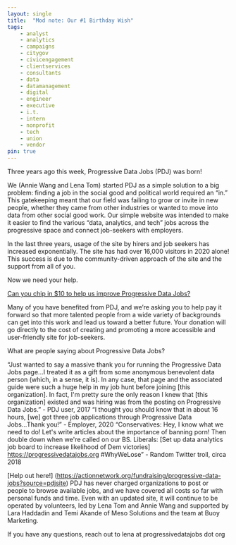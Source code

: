 ```yaml
---
layout: single
title:  "Mod note: Our #1 Birthday Wish"
tags: 
    - analyst
    - analytics
    - campaigns
    - citygov
    - civicengagement
    - clientservices
    - consultants
    - data
    - datamanagement
    - digital
    - engineer
    - executive
    - i.t.
    - intern
    - nonprofit
    - tech
    - union
    - vendor
pin: true
---
```


Three years ago this week, Progressive Data Jobs (PDJ) was born!

We (Annie Wang and Lena Tom) started PDJ as a simple solution to a big problem: finding a job in the social good and political world required an “in.” This gatekeeping meant that our field was failing to grow or invite in new people, whether they came from other industries or wanted to move into data from other social good work. Our simple website was intended to make it easier to find the various “data, analytics, and tech” jobs across the progressive space and connect job-seekers with employers. 

In the last three years, usage of the site by hirers and job seekers has increased exponentially. The site has had over 16,000 visitors in 2020 alone! This success is due to the community-driven approach of the site and the support from all of you. 

Now we need your help.

[Can you chip in $10 to help us improve Progressive Data Jobs?](https://actionnetwork.org/fundraising/progressive-data-jobs?source=pdjsite)

Many of you have benefited from PDJ, and we’re asking you to help pay it forward so that more talented people from a wide variety of backgrounds can get into this work and lead us toward a better future. Your donation will go directly to the cost of creating and promoting a more accessible and user-friendly site for job-seekers.

What are people saying about Progressive Data Jobs?

“Just wanted to say a massive thank you for running the Progressive Data Jobs page...I treated it as a gift from some anonymous benevolent data person (which, in a sense, it is). In any case, that page and the associated guide were such a huge help in my job hunt before joining [this organization]. In fact, I'm pretty sure the only reason I knew that [this organization] existed and was hiring was from the posting on Progressive Data Jobs.” - PDJ user, 2017
“I thought you should know that in about 16 hours, [we] got three job applications through Progressive Data Jobs...Thank you!” - Employer, 2020
“Conservatives: Hey, I know what we need to do! Let's write articles about the importance of banning porn! Then double down when we're called on our BS. 
Liberals: [Set up data analytics job board to increase likelihood of Dem victories] https://progressivedatajobs.org #WhyWeLose” - Random Twitter troll, circa 2018

[Help out here!] (https://actionnetwork.org/fundraising/progressive-data-jobs?source=pdjsite)
PDJ has never charged organizations to post or people to browse available jobs, and we have covered all costs so far with personal funds and time. Even with an updated site, it will continue to be operated by volunteers, led by Lena Tom and Annie Wang and supported by Lara Haddadin and Temi Akande of Meso Solutions and the team at Buoy Marketing. 

If you have any questions, reach out to lena at progressivedatajobs dot org
